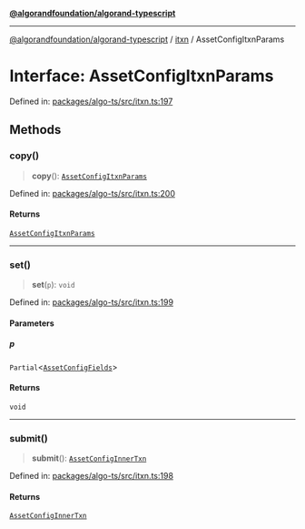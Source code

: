 [**@algorandfoundation/algorand-typescript**](../../../README.md)

***

[@algorandfoundation/algorand-typescript](../../../README.md) / [itxn](../README.md) / AssetConfigItxnParams

# Interface: AssetConfigItxnParams

Defined in: [packages/algo-ts/src/itxn.ts:197](https://github.com/algorandfoundation/puya-ts/blob/main/packages/algo-ts/src/itxn.ts#L197)

## Methods

### copy()

> **copy**(): [`AssetConfigItxnParams`](AssetConfigItxnParams.md)

Defined in: [packages/algo-ts/src/itxn.ts:200](https://github.com/algorandfoundation/puya-ts/blob/main/packages/algo-ts/src/itxn.ts#L200)

#### Returns

[`AssetConfigItxnParams`](AssetConfigItxnParams.md)

***

### set()

> **set**(`p`): `void`

Defined in: [packages/algo-ts/src/itxn.ts:199](https://github.com/algorandfoundation/puya-ts/blob/main/packages/algo-ts/src/itxn.ts#L199)

#### Parameters

##### p

`Partial`\<[`AssetConfigFields`](AssetConfigFields.md)\>

#### Returns

`void`

***

### submit()

> **submit**(): [`AssetConfigInnerTxn`](AssetConfigInnerTxn.md)

Defined in: [packages/algo-ts/src/itxn.ts:198](https://github.com/algorandfoundation/puya-ts/blob/main/packages/algo-ts/src/itxn.ts#L198)

#### Returns

[`AssetConfigInnerTxn`](AssetConfigInnerTxn.md)

